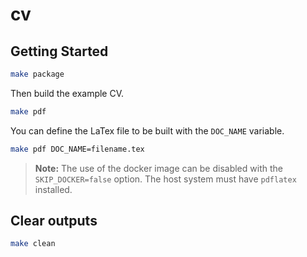 # cv

## Getting Started

```sh
make package
```

Then build the example CV.

```sh
make pdf
```

You can define the LaTex file to be built with the `DOC_NAME` variable.

```sh
make pdf DOC_NAME=filename.tex
```

> **Note:**
> The use of the docker image can be disabled with the `SKIP_DOCKER=false` option.
> The host system must have `pdflatex` installed.

## Clear outputs

```sh
make clean
```
